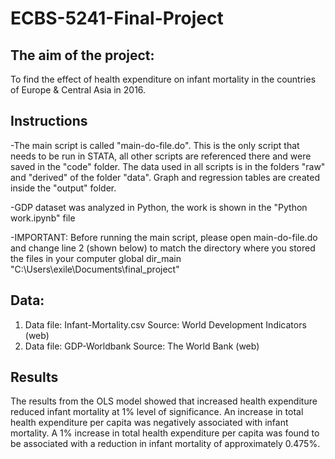# ECBS-5241-Final-Project

## The aim of the project:
To find the effect of health expenditure on infant mortality in the countries of Europe & Central Asia in 2016.
   
## Instructions
-The main script is called "main-do-file.do". This is the only script that needs
to be run in STATA, all other scripts are referenced there and were saved in the "code" folder. The data used in all scripts is in the folders "raw" and "derived" of the folder "data". Graph and regression tables are created inside the "output" folder.

-GDP dataset was analyzed in Python, the work is shown in the "Python work.ipynb" file

-IMPORTANT: Before running the main script, please open main-do-file.do and change line 2 (shown below) to match the directory where you stored the files in your computer
   global dir_main "C:\Users\exile\Documents\final_project" 
   
## Data:
1. Data file: Infant-Mortality.csv
   Source: World Development Indicators (web)
2. Data file: GDP-Worldbank
   Source: The World Bank (web)

## Results
The results from the OLS model showed that increased health expenditure reduced infant mortality at 1% level of significance. An increase in total health expenditure per capita was negatively associated with infant mortality. A 1% increase in total health expenditure per capita was found to be associated with a reduction in infant mortality of approximately 0.475%.

